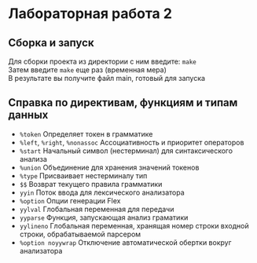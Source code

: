 #  Лабораторная работа 2


## Сборка и запуск
Для сборки проекта из директории с ним введите: `make` \
Затем введите `make` еще раз (временная мера) \
В результате вы получите файл main, готовый для запуска

## Справка по директивам, функциям и типам данных

- `%token` Определяет токен в грамматике
- `%left`, `%right`, `%nonassoc` Ассоциативность и приоритет операторов
- `%start` Начальный символ (нестерминал) для синтаксического анализа
- `%union` Объединение для хранения значений токенов
- `%type` Присваивает нестерминалу тип
- `$$` Возврат текущего правила грамматики
- `yyin` Поток ввода для лексического анализатора
- `%option` Опции генерации Flex
- `yylval` Глобальная переменная для передачи 
- `yyparse` Функция, запускающая анализ граматики
- `yylineno` Глобальная переменная, хранящая номер строки 
входной строки, обрабатываемой парсером
- `%option noyywrap` Отключение автоматической обертки вокруг анализатора

